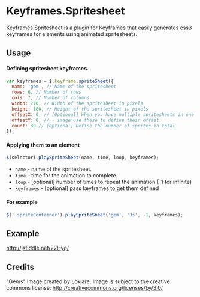 Keyframes.Spritesheet
=====================
Keyframes.Spritesheet is a plugin for Keyframes that easily generates css3 keyframes for elements using animated spritesheets.

Usage
-----

#### Defining spritesheet keyframes.
```javascript
var keyframes = $.keyframe.spriteSheet({
  name: 'gem', // Name of the spritesheet
  rows: 6, // Number of rows
  cols: 7, // Number of columns
  width: 210, // Width of the spritesheet in pixels
  height: 180, // Height of the spritesheet in pixels
  offsetX: 0, // [Optional] When you have multiple spritesheets in one -
  offsetY: 0, // - image use these to define their offset. 
  count: 39 // [Optional] Define the number of sprites in total
});
```
#### Applying them to an element
```javascript
$(selector).playSpriteSheet(name, time, loop, keyframes);
```
* ```name``` - name of the spritesheet.
* ```time``` - time for the animation to complete.
* ```loop``` - [optional] number of times to repeat the animation (-1 for infinite)
* ```keyframes``` - [optional] pass keyframes to get them defined

#### For example
```javascript
$('.spriteContainer').playSpriteSheet('gem', '3s', -1, keyframes);
```

Example
-------
http://jsfiddle.net/22Hyq/

Credits
-------
"Gems" Image created by Lokiare. Image is subject to the creative commons license: http://creativecommons.org/licenses/by/3.0/
